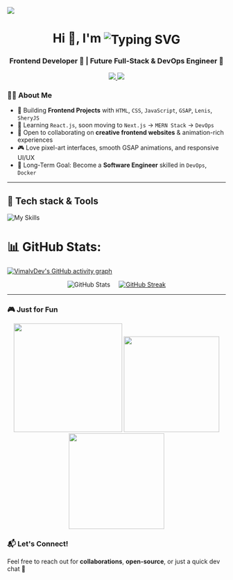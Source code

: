 ![](https://user-images.githubusercontent.com/113350806/236842414-18101a37-92f5-4de7-a46d-eeaca6e16cbd.gif)

<h1 align="center">
  Hi 👋, I'm
  <span style="display: inline-block; vertical-align: middle;">
    <img src="https://readme-typing-svg.demolab.com?font=Fira+Code&weight=600&size=23&pause=500&color=FFFFFF&width=435&height=43&lines=Vimal+Verma" alt="Typing SVG" />
  </span>
</h1>



<h3 align="center">Frontend Developer 🎨 | Future Full-Stack & DevOps Engineer 🚀</h3>

<p align="center">
  <a href="https://www.linkedin.com/in/vimal-verma-webdev">
    <img src="https://skillicons.dev/icons?i=linkedin" />
  </a>
   <a href="mailto:vimalverma8287@gmail.com">
    <img src="https://skillicons.dev/icons?i=gmail" />
  </a>
</p>

### 👨‍💻 About Me  
- 🎯 Building **Frontend Projects** with `HTML`, `CSS`, `JavaScript`, `GSAP`, `Lenis`, `SheryJS`
- 🌱 Learning `React.js`, soon moving to `Next.js` → `MERN Stack` → `DevOps`
- 🤝 Open to collaborating on **creative frontend websites** & animation-rich experiences
- 🎮 Love pixel-art interfaces, smooth GSAP animations, and responsive UI/UX
- 🧠 Long-Term Goal: Become a **Software Engineer** skilled in `DevOps`, `Docker`

---
  
<h2>🚀 Tech stack & Tools</h2>

![My Skills](https://skillicons.dev/icons?i=html,css,tailwind,js,react,figma,git,github,vscode,c,cpp)


# 📊 GitHub Stats:
[![VimalvDev's GitHub activity graph](https://github-readme-activity-graph.vercel.app/graph?username=VimalvDev&bg_color=00000000&color=1e90ff&line=1e90ff&point=ffffff&title_color=1e90ff&hide_border=true)](https://github.com/Ashutosh00710/github-readme-activity-graph)

<div style="display: flex; justify-content: center; flex-wrap: wrap; gap: 20px;">
  <img src="https://github-readme-stats.vercel.app/api?username=VimalvDev&show_icons=true&title_color=1e90ff&text_color=ffffff&icon_color=1e90ff&bg_color=00000000&border_color=00000000" alt="GitHub Stats" style="max-width: 100%; height: auto;" />
  
  <a href="https://git.io/streak-stats" target="_blank" style="display: block;">
    <img src="https://streak-stats.demolab.com/?user=VimalvDev&background=00000000&hide_border=true&ring=1e90ff&fire=1e90ff&currStreakNum=ffffff&currStreakLabel=1e90ff&sideLabels=1e90ff&sideNums=ffffff&dates=ffffff" alt="GitHub Streak" style="max-width: 100%; height: auto;" />
  </a>
</div>

---

### 🎮 Just for Fun
<p align="center">
  <img src="https://media.giphy.com/media/26tn33aiTi1jkl6H6/giphy.gif" width="250" />
  <img src="https://media.giphy.com/media/QHE5gWI0QjqF2/giphy.gif" width="220" />
  <img src="https://media.giphy.com/media/3oEduQAsYcJKQH2XsI/giphy.gif" width="220" />
</p>

### 📬 Let's Connect!  
Feel free to reach out for **collaborations**, **open-source**, or just a quick dev chat 💬

